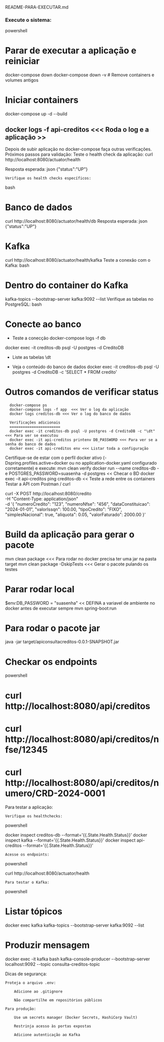  README-PARA-EXECUTAR.md
###  Execute o sistema:

powershell

# Parar de executar a aplicação e reiniciar 
docker-compose down
docker-compose down -v  # Remove containers e volumes antigos

# Iniciar containers
docker-compose up -d --build

docker logs -f api-creditos <<< Roda o log e a aplicação >>
---------------------------

Depois de subir aplicação no docker-compose faça outras verificações.
Próximos passos para validação:
    Teste o health check da aplicação:
curl http://localhost:8080/actuator/health

Resposta esperada:
json
{"status":"UP"}

    Verifique os health checks específicos:
bash
# Banco de dados
curl http://localhost:8080/actuator/health/db
Resposta esperada:
json
{"status":"UP"}

# Kafka
curl http://localhost:8080/actuator/health/kafka
    Teste a conexão com o Kafka:
bash
# Dentro do container do Kafka
kafka-topics --bootstrap-server kafka:9092 --list
    Verifique as tabelas no PostgreSQL:
bash

# Conecte ao banco

* Teste a conecção
docker-compose logs -f db

docker exec -it creditos-db psql -U postgres -d CreditoDB
* Liste as tabelas
\dt

* Veja o conteúdo do banco de dados
docker exec -it creditos-db psql -U postgres -d CreditoDB -c 'SELECT * FROM credito'


#  Outros comandos de verificar status

      docker-compose ps
      docker-compose logs -f app  <<< Ver o log da aplicação
      docker logs creditos-db <<< Ver o log do banco de dados

      Verificações adicionais
      =======================
      docker exec -it creditos-db psql -U postgres -d CreditoDB -c "\dt"   <<< Para ver se executou 
      docker exec -it api-creditos printenv DB_PASSWORD <<< Para ver se a senha do banco de dados 
      docker exec -it api-creditos env <<< Listar toda a configuração
Certifique-se de estar com o perfil docker ativo (-Dspring.profiles.active=docker ou no application-docker.yaml configurado corretamente) e execute:
      mvn clean verify
      docker run --name creditos-db -e POSTGRES_PASSWORD=suasenha -d postgres << Checar o BD
      docker exec -it api-creditos ping creditos-db << Teste a rede entre os containers
Testar a API com Postman / curl

curl -X POST http://localhost:8080/credito \
  -H "Content-Type: application/json" \
  -d '{
    "numeroCredito": "123",
    "numeroNfse": "456",
    "dataConstituicao": "2024-01-01",
    "valorIssqn": 100.00,
    "tipoCredito": "FIXO",
    "simplesNacional": true,
    "aliquota": 0.05,
    "valorFaturado": 2000.00
}'


# Build da aplicação para gerar o pacote
 mvn clean package              <<< Para rodar no docker precisa ter uma jar na pasta target
 mvn clean package -DskipTests  <<< Gerar o pacote pulando os testes 

# Parar rodar local
 $env:DB_PASSWORD = "suasenha" << DEFINA a variavel de ambiente no docker antes de executar sempre
 mvn spring-boot:run

# Para rodar o pacote jar
java -jar target/apiconsultacreditos-0.0.1-SNAPSHOT.jar

# Checkar os endpoints
powershell

# curl http://localhost:8080/api/creditos
# curl http://localhost:8080/api/creditos/nfse/12345
# curl http://localhost:8080/api/creditos/numero/CRD-2024-0001

Para testar a aplicação:

    Verifique os healthchecks:

powershell

docker inspect creditos-db --format='{{.State.Health.Status}}'
docker inspect kafka --format='{{.State.Health.Status}}'
docker inspect api-creditos --format='{{.State.Health.Status}}'

    Acesse os endpoints:

powershell

curl http://localhost:8080/actuator/health

    Para testar o Kafka:

powershell

# Listar tópicos
docker exec kafka kafka-topics --bootstrap-server kafka:9092 --list

# Produzir mensagem
docker exec -it kafka bash
kafka-console-producer --bootstrap-server localhost:9092 --topic consulta-creditos-topic

Dicas de segurança:

    Proteja o arquivo .env:

        Adicione ao .gitignore

        Não compartilhe em repositórios públicos

    Para produção:

        Use um secrets manager (Docker Secrets, HashiCorp Vault)

        Restrinja acesso às portas expostas

        Adicione autenticação ao Kafka
